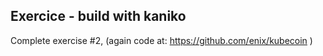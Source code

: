 ## Exercice - build with kaniko

Complete exercise #2, (again code at: https://github.com/enix/kubecoin )
